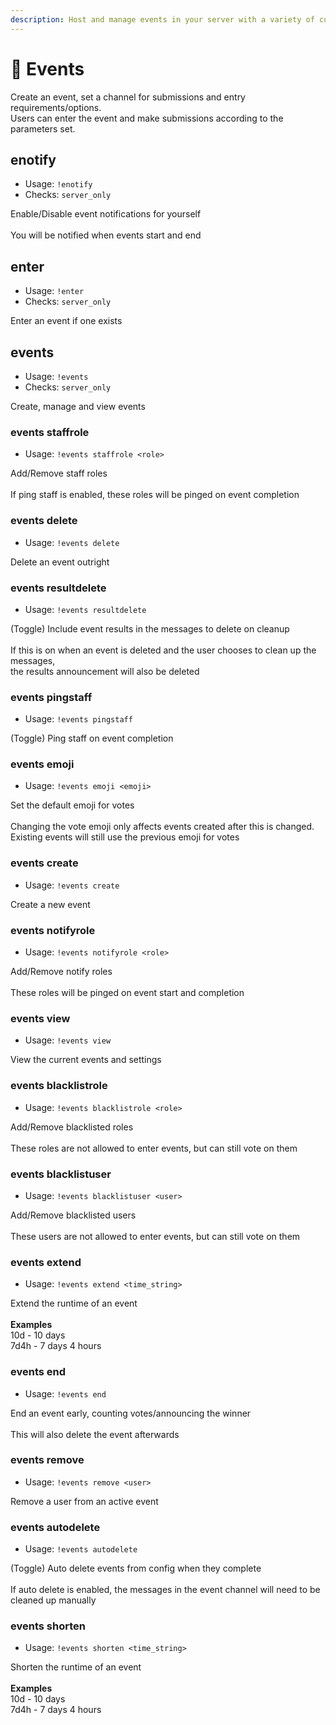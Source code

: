 ```yaml
---
description: Host and manage events in your server with a variety of customization options
---
```


# 📅 Events

Create an event, set a channel for submissions and entry requirements/options.\
Users can enter the event and make submissions according to the parameters set.

## enotify

* Usage: `!enotify`
* Checks: `server_only`

Enable/Disable event notifications for yourself\
\
You will be notified when events start and end

## enter

* Usage: `!enter`
* Checks: `server_only`

Enter an event if one exists

## events

* Usage: `!events`
* Checks: `server_only`

Create, manage and view events

### events staffrole

* Usage: `!events staffrole <role>`

Add/Remove staff roles\
\
If ping staff is enabled, these roles will be pinged on event completion

### events delete

* Usage: `!events delete`

Delete an event outright

### events resultdelete

* Usage: `!events resultdelete`

(Toggle) Include event results in the messages to delete on cleanup\
\
If this is on when an event is deleted and the user chooses to clean up the messages,\
the results announcement will also be deleted

### events pingstaff

* Usage: `!events pingstaff`

(Toggle) Ping staff on event completion

### events emoji

* Usage: `!events emoji <emoji>`

Set the default emoji for votes\
\
Changing the vote emoji only affects events created after this is changed.\
Existing events will still use the previous emoji for votes

### events create

* Usage: `!events create`

Create a new event

### events notifyrole

* Usage: `!events notifyrole <role>`

Add/Remove notify roles\
\
These roles will be pinged on event start and completion

### events view

* Usage: `!events view`

View the current events and settings

### events blacklistrole

* Usage: `!events blacklistrole <role>`

Add/Remove blacklisted roles\
\
These roles are not allowed to enter events, but can still vote on them

### events blacklistuser

* Usage: `!events blacklistuser <user>`

Add/Remove blacklisted users\
\
These users are not allowed to enter events, but can still vote on them

### events extend

* Usage: `!events extend <time_string>`

Extend the runtime of an event\
\
**Examples**\
10d - 10 days\
7d4h - 7 days 4 hours

### events end

* Usage: `!events end`

End an event early, counting votes/announcing the winner\
\
This will also delete the event afterwards

### events remove

* Usage: `!events remove <user>`

Remove a user from an active event

### events autodelete

* Usage: `!events autodelete`

(Toggle) Auto delete events from config when they complete\
\
If auto delete is enabled, the messages in the event channel will need to be cleaned up manually

### events shorten

* Usage: `!events shorten <time_string>`

Shorten the runtime of an event\
\
**Examples**\
10d - 10 days\
7d4h - 7 days 4 hours
